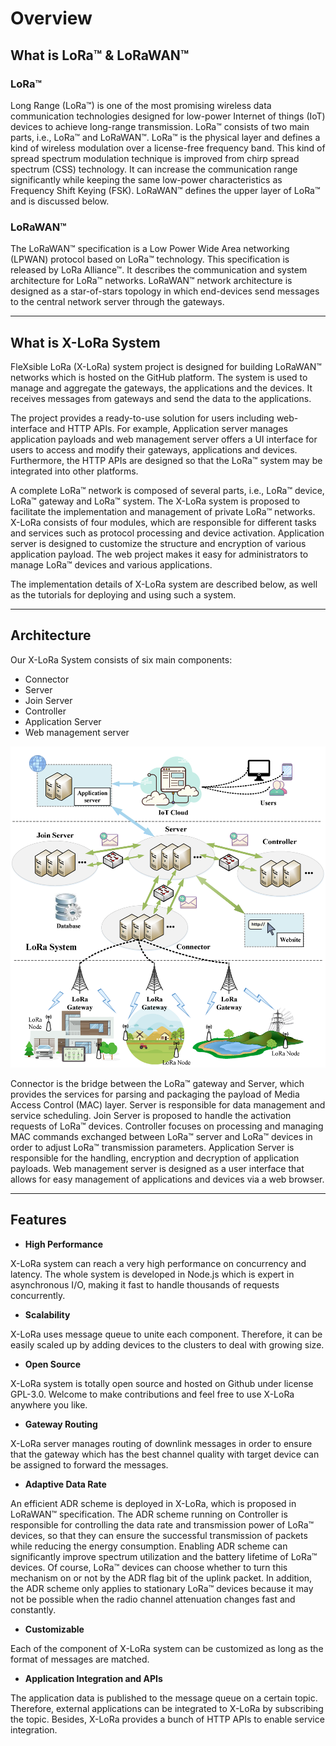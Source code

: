 # Overview

## What is LoRa™ & LoRaWAN™

### LoRa™

Long Range (LoRa™) is one of the most promising wireless data communication technologies designed for low-power Internet of things (IoT) devices to achieve long-range transmission. LoRa™ consists of two main parts, i.e., LoRa™ and LoRaWAN™. LoRa™ is the physical layer and defines a kind of wireless modulation over a license-free frequency band. This kind of spread spectrum modulation technique is improved from chirp spread spectrum (CSS) technology. It can increase the communication range significantly while keeping the same low-power characteristics as Frequency Shift Keying (FSK). LoRaWAN™ defines the upper layer of LoRa™ and is discussed below.

### LoRaWAN™

The LoRaWAN™ specification is a Low Power Wide Area networking (LPWAN) protocol based on LoRa™ technology. This specification is released by LoRa Alliance™. It describes the communication and system architecture for LoRa™ networks. LoRaWAN™ network architecture is designed as a star-of-stars topology in which end-devices send messages to the central network server through the gateways. 

---

## What is X-LoRa System

FleXsible LoRa (X-LoRa) system project is designed for building LoRaWAN™ networks which is hosted on the GitHub platform. The system is used to manage and aggregate the gateways, the applications and the devices. It receives messages from gateways and send the data to the applications.

The project provides a ready-to-use solution for users including web-interface and HTTP APIs. For example, Application server manages application payloads and web management server offers a UI interface for users to access and modify their gateways, applications and devices. Furthermore, the HTTP APIs are designed so that the LoRa™ system may be integrated into other platforms.

A complete LoRa™ network is composed of several parts, i.e., LoRa™ device, LoRa™ gateway and LoRa™ system. The X-LoRa system is proposed to facilitate the implementation and management of private LoRa™ networks. X-LoRa consists of four modules, which are responsible for different tasks and services such as protocol processing and device activation. Application server is designed to customize the structure and encryption of various application payload. The web project makes it easy for administrators to manage LoRa™ devices and various applications.

The implementation details of X-LoRa system are described below, as well as the tutorials for deploying and using such a system.

---

## Architecture

Our X-LoRa System consists of six main components:

* Connector
* Server
* Join Server
* Controller
* Application Server
* Web management server

![Architecture](img/Architecture.png)

Connector is the bridge between the LoRa™ gateway and Server, which provides the services for parsing and packaging the payload of Media Access Control (MAC) layer. Server is responsible for data management and service scheduling. Join Server is proposed to handle the activation requests of LoRa™ devices. Controller focuses on processing and managing MAC commands exchanged between LoRa™ server and LoRa™ devices in order to adjust LoRa™ transmission parameters. Application Server is responsible for the handling, encryption and decryption of application payloads. Web management server is designed as a user interface that allows for easy management of applications and devices via a web browser.

---

## Features

* **High Performance**

X-LoRa system can reach a very high performance on concurrency and latency. The whole system is developed in Node.js which is expert in asynchronous I/O, making it fast to handle thousands of requests concurrently. 

* **Scalability**

X-LoRa uses message queue to unite each component. Therefore, it can be easily scaled up by adding devices to the clusters to deal with growing size.

* **Open Source**

X-LoRa system is totally open source and hosted on Github under license GPL-3.0. Welcome to make contributions and feel free to use X-LoRa anywhere you like.

* **Gateway Routing**

X-LoRa server manages routing of downlink messages in order to ensure that the gateway which has the best channel quality with target device can be assigned to forward the messages. 

* **Adaptive Data Rate**

An efficient ADR scheme is deployed in X-LoRa, which is proposed in LoRaWAN™ specification. The ADR scheme running on Controller is responsible for controlling the data rate and transmission power of LoRa™ devices, so that they can ensure the successful transmission of packets while reducing the energy consumption. Enabling ADR scheme can significantly improve spectrum utilization and the battery lifetime of LoRa™ devices. Of course, LoRa™ devices can choose whether to turn this mechanism on or not by the ADR flag bit of the uplink packet. In addition, the ADR scheme only applies to stationary LoRa™ devices because it may not be possible when the radio channel attenuation changes fast and constantly. 

* **Customizable**

Each of the component of X-LoRa system can be customized as long as the format of messages are matched. 

* **Application Integration and APIs**

The application data is published to the message queue on a certain topic. Therefore, external applications can be integrated to X-LoRa by subscribing the topic. Besides, X-LoRa provides a bunch of HTTP APIs to enable service integration.
